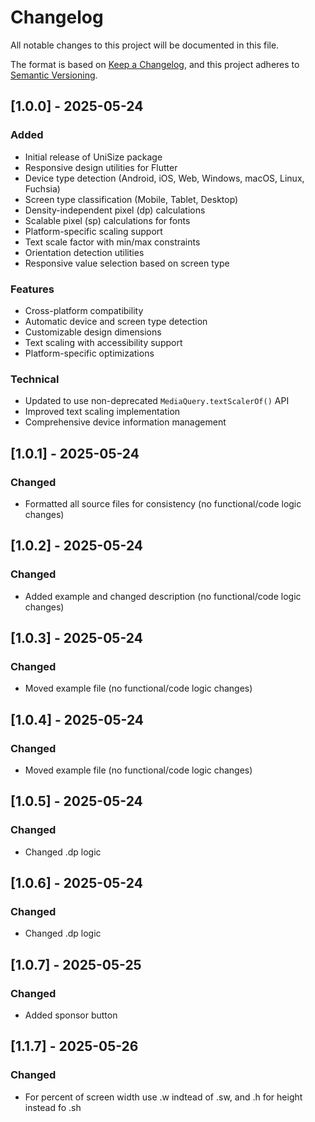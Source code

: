 # Changelog

All notable changes to this project will be documented in this file.

The format is based on [Keep a Changelog](https://keepachangelog.com/en/1.0.0/),
and this project adheres to [Semantic Versioning](https://semver.org/spec/v2.0.0.html).

## [1.0.0] - 2025-05-24

### Added
- Initial release of UniSize package
- Responsive design utilities for Flutter
- Device type detection (Android, iOS, Web, Windows, macOS, Linux, Fuchsia)
- Screen type classification (Mobile, Tablet, Desktop)
- Density-independent pixel (dp) calculations
- Scalable pixel (sp) calculations for fonts
- Platform-specific scaling support
- Text scale factor with min/max constraints
- Orientation detection utilities
- Responsive value selection based on screen type

### Features
- Cross-platform compatibility
- Automatic device and screen type detection
- Customizable design dimensions
- Text scaling with accessibility support
- Platform-specific optimizations

### Technical
- Updated to use non-deprecated `MediaQuery.textScalerOf()` API
- Improved text scaling implementation
- Comprehensive device information management

## [1.0.1] - 2025-05-24

### Changed
- Formatted all source files for consistency (no functional/code logic changes)

## [1.0.2] - 2025-05-24

### Changed
- Added example and changed description (no functional/code logic changes)

## [1.0.3] - 2025-05-24

### Changed
- Moved example file (no functional/code logic changes)

## [1.0.4] - 2025-05-24

### Changed
- Moved example file (no functional/code logic changes)

## [1.0.5] - 2025-05-24

### Changed
- Changed .dp logic

## [1.0.6] - 2025-05-24

### Changed
- Changed .dp logic

## [1.0.7] - 2025-05-25

### Changed
- Added sponsor button

## [1.1.7] - 2025-05-26

### Changed
- For percent of screen width use .w indtead of .sw, and .h for height instead fo .sh